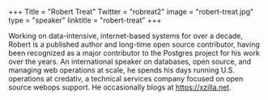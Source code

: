+++
Title = "Robert Treat"
Twitter = "robreat2"
image = "robert-treat.jpg"
type = "speaker"
linktitle = "robert-treat"
+++

Working on data-intensive, internet-based systems for over a decade, Robert is a published author and long-time open source contributor, having been recognized as a major contributor to the Postgres project for his work over the years. An international speaker on databases, open source, and managing web operations at scale, he spends his days running U.S. operations at credativ, a technical services company focused on open source webops support. He occasionally blogs at https://xzilla.net.
